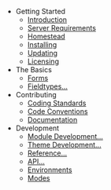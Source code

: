 - Getting Started
    - [Introduction](/{{version}}/introduction)
    - [Server Requirements](/{{version}}/server-requirements)
    - [Homestead](/{{version}}/homestead)
    - [Installing](/{{version}}/installing)
    - [Updating](/{{version}}/updating)
    - [Licensing](/{{version}}/licensing)
- The Basics
    - [Forms](/{{version}}/forms)
    - [Fieldtypes...](/{{version}}/fieldtypes)
- Contributing
    - [Coding Standards](/{{version}}/coding-standards)
    - [Code Conventions](/{{version}}/code-conventions)
    - [Documentation](/{{version}}/documentation)
- Development
    - [Module Development...](/{{version}}/module-development)
    - [Theme Development...](/{{version}}/theme-development)
    - [Reference...](/{{version}}/reference)
    - [API...](/{{version}}/api)
    - [Environments](/{{version}}/environments)
    - [Modes](/{{version}}/modes)
